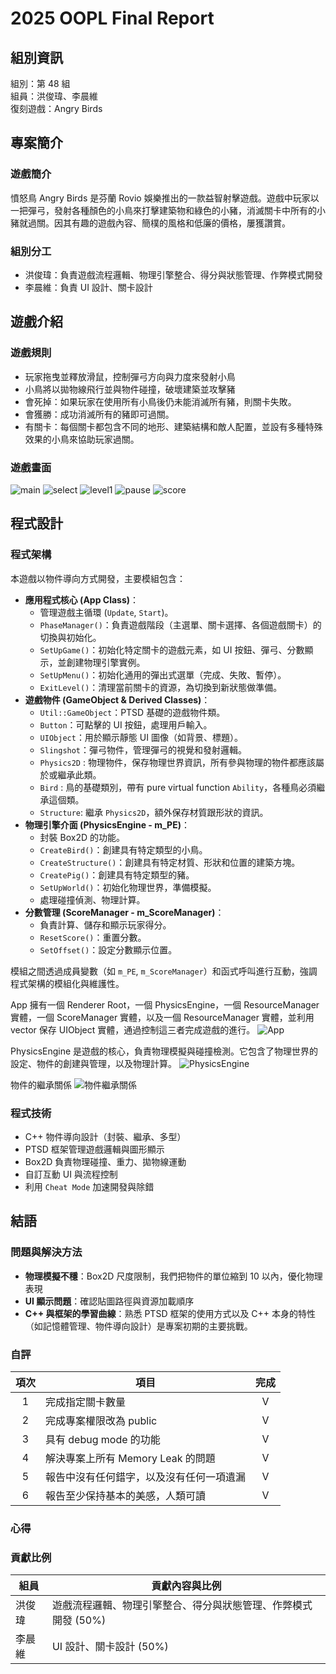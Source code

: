 # 2025 OOPL Final Report

## 組別資訊

組別：第 48 組  
組員：洪俊瑋、李晨維  
復刻遊戲：Angry Birds

## 專案簡介

### 遊戲簡介

憤怒鳥 Angry Birds 是芬蘭 Rovio 娛樂推出的一款益智射擊遊戲。遊戲中玩家以一把彈弓，發射各種顏色的小鳥來打擊建築物和綠色的小豬，消滅關卡中所有的小豬就過關。因其有趣的遊戲內容、簡樸的風格和低廉的價格，屢獲讚賞。

### 組別分工

- 洪俊瑋：負責遊戲流程邏輯、物理引擎整合、得分與狀態管理、作弊模式開發
- 李晨維：負責 UI 設計、關卡設計

## 遊戲介紹

### 遊戲規則

- 玩家拖曳並釋放滑鼠，控制彈弓方向與力度來發射小鳥
- 小鳥將以拋物線飛行並與物件碰撞，破壞建築並攻擊豬
- 會死掉：如果玩家在使用所有小鳥後仍未能消滅所有豬，則關卡失敗。
- 會獲勝：成功消滅所有的豬即可過關。
- 有關卡：每個關卡都包含不同的地形、建築結構和敵人配置，並設有多種特殊效果的小鳥來協助玩家過關。

### 遊戲畫面

![main](./pics/main.png)
![select](./pics/select.png)
![level1](./pics/level1.png)
![pause](./pics/pause.png)
![score](./pics/score.png)

## 程式設計

### 程式架構

本遊戲以物件導向方式開發，主要模組包含：

- **應用程式核心 (App Class)**：
  - 管理遊戲主循環 (`Update`, `Start`)。
  - `PhaseManager()`：負責遊戲階段（主選單、關卡選擇、各個遊戲關卡）的切換與初始化。
  - `SetUpGame()`：初始化特定關卡的遊戲元素，如 UI 按鈕、彈弓、分數顯示，並創建物理引擎實例。
  - `SetUpMenu()`：初始化通用的彈出式選單（完成、失敗、暫停）。
  - `ExitLevel()`：清理當前關卡的資源，為切換到新狀態做準備。
- **遊戲物件 (GameObject & Derived Classes)**：
  - `Util::GameObject`：PTSD 基礎的遊戲物件類。
  - `Button`：可點擊的 UI 按鈕，處理用戶輸入。
  - `UIObject`：用於顯示靜態 UI 圖像（如背景、標題）。
  - `Slingshot`：彈弓物件，管理彈弓的視覺和發射邏輯。
  - `Physics2D` : 物理物件，保存物理世界資訊，所有參與物理的物件都應該屬於或繼承此類。
  - `Bird` : 鳥的基礎類別，帶有 pure virtual function `Ability`，各種鳥必須繼承這個類。
  - `Structure`: 繼承 `Physics2D`，額外保存材質跟形狀的資訊。
- **物理引擎介面 (PhysicsEngine - m_PE)**：
  - 封裝 Box2D 的功能。
  - `CreateBird()`：創建具有特定類型的小鳥。
  - `CreateStructure()`：創建具有特定材質、形狀和位置的建築方塊。
  - `CreatePig()`：創建具有特定類型的豬。
  - `SetUpWorld()`：初始化物理世界，準備模擬。
  - 處理碰撞偵測、物理計算。
- **分數管理 (ScoreManager - m_ScoreManager)**：
  - 負責計算、儲存和顯示玩家得分。
  - `ResetScore()`：重置分數。
  - `SetOffset()`：設定分數顯示位置。

模組之間透過成員變數（如 `m_PE`, `m_ScoreManager`）和函式呼叫進行互動，強調程式架構的模組化與維護性。

App 擁有一個 Renderer Root，一個 PhysicsEngine，一個 ResourceManager 實體，一個 ScoreManager 實體，以及一個 ResourceManager 實體，並利用 vector 保存 UIObject 實體，通過控制這三者完成遊戲的進行。
![App](./pics/app.png)

PhysicsEngine 是遊戲的核心，負責物理模擬與碰撞檢測。它包含了物理世界的設定、物件的創建與管理，以及物理計算。
![PhysicsEngine](./pics/physicsEngine.png)

物件的繼承關係
![物件繼承關係](./pics/inheritance.png)

### 程式技術

- C++ 物件導向設計（封裝、繼承、多型）
- PTSD 框架管理遊戲邏輯與圖形顯示
- Box2D 負責物理碰撞、重力、拋物線運動
- 自訂互動 UI 與流程控制
- 利用 `Cheat Mode` 加速開發與除錯

## 結語

### 問題與解決方法

- **物理模擬不穩**：Box2D 尺度限制，我們把物件的單位縮到 10 以內，優化物理表現
- **UI 顯示問題**：確認貼圖路徑與資源加載順序
- **C++ 與框架的學習曲線**：熟悉 PTSD 框架的使用方式以及 C++ 本身的特性（如記憶體管理、物件導向設計）是專案初期的主要挑戰。

### 自評

| 項次 | 項目                                     | 完成 |
| :--: | ---------------------------------------- | :--: |
|  1   | 完成指定關卡數量                         |  V   |
|  2   | 完成專案權限改為 public                  |  V   |
|  3   | 具有 debug mode 的功能                   |  V   |
|  4   | 解決專案上所有 Memory Leak 的問題        |  V   |
|  5   | 報告中沒有任何錯字，以及沒有任何一項遺漏 |  V   |
|  6   | 報告至少保持基本的美感，人類可讀         |  V   |

### 心得

### 貢獻比例

| 組員   | 貢獻內容與比例                                                 |
| ------ | -------------------------------------------------------------- |
| 洪俊瑋 | 遊戲流程邏輯、物理引擎整合、得分與狀態管理、作弊模式開發 (50%) |
| 李晨維 | UI 設計、關卡設計 (50%)                                        |

